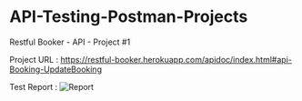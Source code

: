 # API-Testing-Postman-Projects
Restful Booker - API - Project #1

Project URL : https://restful-booker.herokuapp.com/apidoc/index.html#api-Booking-UpdateBooking

Test Report : ![Report](https://github.com/karthiks1289/API-Testing-Postman-Projects/assets/31908740/adeb3b05-23ce-4d27-afdb-7e62d1bee9a4)
